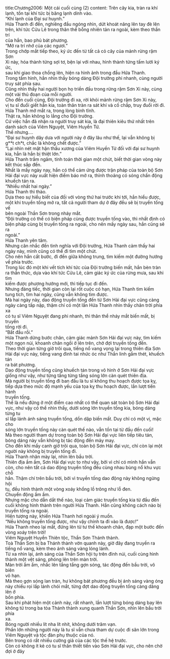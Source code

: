 title:Chương2006: Một cái cuối cùng (2)
content:
Trên cây kia, tràn ra khí lạnh, tồn tại khí tức bị băng lạnh dính vào.<br>“Khí lạnh của Đại sư huynh.”<br>Hứa Thanh đi đến, nghiêng đầu ngóng nhìn, dứt khoát nâng lên tay đè lên<br>trên, khí tức Cửu Lê trong thân thể bỗng nhiên tản ra ngoài, kèm theo thần trí<br>của hắn, bao phủ bát phương.<br>“Mở ra trí nhớ của các ngươi.”<br>Trong chớp mắt tiếp theo, ký ức đến từ tất cả cỏ cây của mảnh rừng rậm Sơn<br>Xi này, hóa thành từng sợi tơ, bện lại với nhau, hình thành từng tấm lưới ký ức,<br>sau khi giao thoa chồng lên, hiện ra hình ảnh trong đầu Hứa Thanh.<br>Trong tấm hình, hắn nhìn thấy bóng dáng Đội trưởng phi nhanh, cùng người<br>truy sát phía sau.<br>Cũng nhìn thấy hai người bọn họ triền đấu trong rừng rậm Sơn Xi này, cùng<br>một vài thủ đoạn của mỗi người.<br>Cho đến cuối cùng, Đội trưởng đi xa, rời khỏi mảnh rừng rậm Sơn Xi này,<br>vị tu sĩ đuổi giết hắn kia, toàn thân tràn ra sát khí và cố chấp, truy đuổi rời đi.<br>Hứa Thanh mở mắt ra, trong lòng bình tĩnh.<br>Thật ra, hắn không lo lắng cho Đội trưởng.<br>Cứ việc hắn đã nhận ra người truy sát kia, là đại thiên kiêu thứ nhất trên<br>danh sách của Viêm Nguyệt, Viêm Huyền Tử.<br>Thế nhưng….<br>“Đại sư huynh dây dưa với người này ở đây lâu như thế, lại vẫn không bị<br>g**t ch*t, chắc là không chết được.”<br>“Lại nhìn nét mặt hận thấu xương của Viêm Huyền Tử đối với đại sư huynh<br>kia, hẳn là hắn bị thiệt lớn.”<br>Hứa Thanh trầm ngâm, tính toán thời gian một chút, biết thời gian vòng này<br>kết thúc sắp đến.<br>Nhất là mấy ngày nay, hắn có thể cảm ứng được trận pháp của toàn bộ Sơn<br>Hải đại vực này xuất hiện điềm báo mở ra, thỉnh thoảng có sóng chấn động<br>khuếch tán ra.<br>“Nhiều nhất hai ngày.”<br>Hứa Thanh thì thào.<br>Dựa theo sự hiểu biết của đối với vòng thứ hai trước khi tới, hắn hiểu được,<br>một khi truyền tống mở ra, tất cả người tham dự ở đây đều sẽ bị truyền tống về<br>bên ngoài Thần Sơn trong nháy mắt.<br>“Đội trưởng có thể có biện pháp cùng được truyền tống vào, thì nhất định có<br>biện pháp cùng bị truyền tống ra ngoài, cho nên mấy ngày sau, hắn cũng sẽ ra<br>ngoài.”<br>Hứa Thanh yên tâm.<br>Nhưng cân nhắc đến tình nghĩa với Đội trưởng, Hứa Thanh cảm thấy hai<br>ngày này, mình cũng có thể đi tìm một chút.<br>Cho nên hắn cất bước, đi đến giữa không trung, tìm kiếm một đường hướng<br>về phía trước.<br>Trong lúc đó một khi vết tích khí tức của Đội trưởng biến mất, hắn bèn tràn<br>ra thần thức, dựa vào khí tức Cửu Lê, cảm giác ký ức của rừng mưa, sau khi tìm<br>kiếm được phương hướng mới, thì tiếp tục đi đến.<br>Nhưng đáng tiếc, thời gian còn lại rốt cuộc có hạn, Hứa Thanh tìm kiếm<br>tung tích, tìm hai ngày, cũng vẫn không tìm được.<br>Mà hai ngày này, dao động truyền tống đến từ Sơn Hải đại vực cũng càng<br>ngày càng tấp nập, thậm chí có một lần Hứa Thanh nhìn thấy chân trời phía xa<br>có tu sĩ Viêm Nguyệt đang phi nhanh, thì thân thể nháy mắt biến mất, bị truyền<br>tống rời đi.<br>“Bắt đầu rồi.”<br>Hứa Thanh dừng bước chân, cảm giác mảnh Sơn Hải đại vực này, tìm kiếm<br>một ngọn núi, khoanh chân ngồi ở lên trên, chờ đợi truyền tống đến.<br>Theo thời gian từng giờ trôi qua, tiếng nổ vang vọng lại trong thiên địa Sơn<br>Hải đại vực này, tiếng vang đinh tai nhức óc như Thần linh gầm thét, khuếch tán<br>ra bát phương.<br>Dao động truyền tống cũng khuếch tán trong vô hình ở Sơn Hải đại vực<br>giống như vậy, như từng tầng từng tầng sóng lớn càn quét thiên địa.<br>Mà người bị truyền tống đi ban đầu là tu sĩ không thu hoạch được tọa kỵ,<br>tiếp dựa theo mức độ mạnh yếu của tọa kỵ thu hoạch được, lần lượt tiến hành<br>truyền tống.<br>Thế là nếu đứng ở một điểm cao nhất có thể quan sát toàn bộ Sơn Hải đại<br>vực, như vậy có thể nhìn thấy, dưới sóng lớn truyền tống kia, bóng dáng từng tu<br>sĩ lấp lánh ánh sáng truyền tống, dồn dập biến mất. Duy chỉ có một vị, mặc cho<br>sóng lớn truyền tống này càn quét thế nào, vẫn tồn tại từ đầu đến cuối!<br>Mà theo người tham dự trong toàn bộ Sơn Hải đại vực liên tiếp tiêu tán,<br>bóng dáng này vẫn không bị tác động đến mảy may.<br>Cho đến khi mấy canh giờ trôi qua, toàn bộ Sơn Hải đại vực, chỉ còn lại một<br>người này không bị truyền tống đi.<br>Hứa Thanh nhăn mày lại, nhìn lên bầu trời.<br>Thiên địa ầm ầm, Sơn Hải đại vực to như vậy, bởi vì chỉ có mình hắn vẫn<br>còn, cho nên tất cả dao động truyền tống đều cùng nhau bùng nổ khu vực chỗ<br>hắn. Thậm chí trên bầu trời, bởi vì truyền tống dao động này không ngừng hội<br>tụ, đều hình thành một vòng xoáy khổng lồ trông như lỗ đen.<br>Chuyển động ầm ầm.<br>Nhưng mặc cho dẫn dắt thế nào, loại cảm giác truyền tống kia từ đầu đến<br>cuối không hình thành trên người Hứa Thanh. Hắn cũng không cách nào bị<br>truyền tống ra ngoài.<br>Hiện tượng này, khiến Hứa Thanh hơi ngoài ý muốn.<br>“Nếu không truyền tống được, như vậy chính ta đi vào là được!”<br>Hứa Thanh nheo lại mắt, đứng lên từ tư thế khoanh chân, đạp một bước đến<br>vòng xoáy trên trời!<br>Viêm Nguyệt Huyền Thiên tộc, Thần Sơn Thánh thành.<br>Toà Thần Sơn bị ba Thánh thành vờn quanh này, giờ đây đang truyền ra<br>tiếng nổ vang, kèm theo ánh sáng vàng lóng lánh.<br>Từ xa nhìn lại, ánh sáng của Thần Sơn hội tụ trên đỉnh núi, cuối cùng hình<br>thành một vệt sáng, phóng lên trên màn trời.<br>Màn trời ầm ầm, nhấc lên tầng tầng gợn sóng, tác động đến bầu trời, vô biên<br>vô hạn.<br>Mà theo gợn sóng lan tràn, hư không bát phương đều bị ánh sáng vàng óng<br>này chiếu rọi lấp lánh chói mắt, từng đợt dao động truyền tống càng dâng lên ở<br>bốn phía.<br>Sau khi phát hiện một cảnh này, rất nhanh, lần lượt từng bóng dáng bay lên<br>không từ trong ba tòa Thánh thành xung quanh Thần Sơn, nhìn lên bầu trời phía<br>xa.<br>Bóng người nhiều lít nha lít nhít, không dưới trăm vạn.<br>Phần lớn những người này là tu sĩ vẫn chưa tham dự cuộc đi săn lớn trong<br>Viêm Nguyệt và tộc đàn phụ thuộc của nó.<br>Bên trong có rất nhiều cường giả của các tộc thế hệ trước.<br>Còn có không ít kẻ có tu sĩ thân thiết tiến vào Sơn Hải đại vực, cho nên chờ<br>đợi ở đây